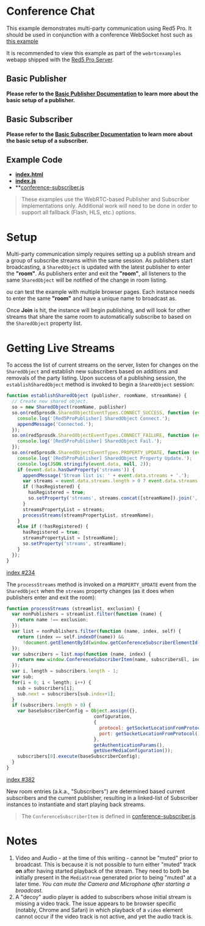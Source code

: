 # Conference Chat

This example demonstrates multi-party communication using Red5 Pro. It should be used in conjunction with a conference WebSocket host such as [this example](https://github.com/red5pro/red5pro-conference-host)

It is recommended to view this example as part of the `webrtcexamples` webapp shipped with the [Red5 Pro Server](https://account.red5pro.com/download).

## Basic Publisher

**Please refer to the [Basic Publisher Documentation](../publish/README.md) to learn more about the basic setup of a publisher.**

## Basic Subscriber

**Please refer to the [Basic Subscriber Documentation](../subscribe/README.md) to learn more about the basic setup of a subscriber.**

## Example Code

- **[index.html](index.html)**
- **[index.js](index.js)**
- **[conference-subscriber.js](conference-subscriber.js)

> These examples use the WebRTC-based Publisher and Subscriber implementations only. Additional work will need to be done in order to support all fallback (Flash, HLS, etc.) options.

# Setup

Multi-party communication simply requires setting up a publish stream and a group of subscribe streams within the same session. As publishers start broadcasting, a `SharedObject` is updated with the latest publisher to enter the **"room"**. As publishers enter and exit the **"room"**, all listeners to the same `SharedObject` will be notified of the change in room listing.

ou can test the example with multiple browser pages. Each instance needs to enter the same **"room"** and have a unique name to broadcast as.

Once **Join** is hit, the instance will begin publishing, and will look for other streams that share the same room to automatically subscribe to based on the `SharedObject` property list.

# Getting Live Streams

To access the list of current streams on the server, listen for changes on the `SharedObject` and establish new subscribers based on additions and removals of the party listing. Upon success of a publishing session, the `establishSharedObject` method is invoked to begin a `SharedObject` session:

```js
function establishSharedObject (publisher, roomName, streamName) {
  // Create new shared object.
  so = new SharedObject(roomName, publisher)
  so.on(red5prosdk.SharedObjectEventTypes.CONNECT_SUCCESS, function (event) { // eslint-disable-line no-unused-vars
    console.log('[Red5ProPublisher] SharedObject Connect.');
    appendMessage('Connected.');
  });
  so.on(red5prosdk.SharedObjectEventTypes.CONNECT_FAILURE, function (event) { // eslint-disable-line no-unused-vars
    console.log('[Red5ProPublisher] SharedObject Fail.');
  });
  so.on(red5prosdk.SharedObjectEventTypes.PROPERTY_UPDATE, function (event) {
    console.log('[Red5ProPublisher] SharedObject Property Update.');
    console.log(JSON.stringify(event.data, null, 2));
    if (event.data.hasOwnProperty('streams')) {
      appendMessage('Stream list is: ' + event.data.streams + '.');
      var streams = event.data.streams.length > 0 ? event.data.streams.split(',') : [];
      if (!hasRegistered) {
        hasRegistered = true;
        so.setProperty('streams', streams.concat([streamName]).join(','));
      }
      streamsPropertyList = streams;
      processStreams(streamsPropertyList, streamName);
    }
    else if (!hasRegistered) {
      hasRegistered = true;
      streamsPropertyList = [streamName];
      so.setProperty('streams', streamName);
    }
  });
}
```

[index #234](index.js#L234)

The `processStreams` method is invoked on a `PROPERTY_UPDATE` event from the `SharedObject` when the `streams` property changes (as it does when publishers enter and exit the room):

```js
function processStreams (streamlist, exclusion) {
  var nonPublishers = streamlist.filter(function (name) {
    return name !== exclusion;
  });
  var list = nonPublishers.filter(function (name, index, self) {
    return (index == self.indexOf(name)) &&
      !document.getElementById(window.getConferenceSubscriberElementId(name));
  });
  var subscribers = list.map(function (name, index) {
    return new window.ConferenceSubscriberItem(name, subscribersEl, index);
  });
  var i, length = subscribers.length - 1;
  var sub;
  for(i = 0; i < length; i++) {
    sub = subscribers[i];
    sub.next = subscribers[sub.index+1];
  }
  if (subscribers.length > 0) {
    var baseSubscriberConfig = Object.assign({},
                                configuration,
                                {
                                  protocol: getSocketLocationFromProtocol().protocol,
                                  port: getSocketLocationFromProtocol().port
                                },
                                getAuthenticationParams(),
                                getUserMediaConfiguration());
    subscribers[0].execute(baseSubscriberConfig);
  }
}
```

[index #382](index.js#L382)

New room entries (a.k.a., "Subscribers") are determined based current subscribers and the current publisher, resulting in a linked-list of Subscriber instances to instantiate and start playing back streams.

> The `ConferenceSubscriberItem` is defined in [conference-subscriber.js](conference-subscriber.js).

# Notes

1. Video and Audio - at the time of this writing - cannot be "muted" prior to broadcast. This is because it is not possible to turn either "muted" track **on** after having started playback of the stream. They need to both be initially present in the `MediaStream` generated prior to being "muted" at a later time. _You can mute the Camera and Microphone after starting a broadcast._
2. A "decoy" audio player is added to subscribers whose initial stream is missing a video track. The issue appears to be browser specific (notably, Chrome and Safari) in which playback of a `video` element cannot occur if the video track is not active, and yet the audio track is.
